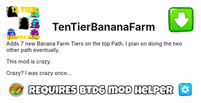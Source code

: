 <a href="https://github.com/DarkTerraYT/TwelveTierBananaFarm/releases/latest/download/TenTierBananaFarm.dll">
    <img align="left" alt="Icon" height="90" src="Icon.png">
    <img align="right" alt="Download" height="75" src="https://raw.githubusercontent.com/gurrenm3/BTD-Mod-Helper/master/BloonsTD6%20Mod%20Helper/Resources/DownloadBtn.png">
</a>

<h1 align="center">TenTierBananaFarm</h1>

Adds 7 new Banana Farm Tiers on the top Path. I plan on doing the two other path eventually. 

This mod is crazy.

Crazy? I was crazy once...

[![Requires BTD6 Mod Helper](https://raw.githubusercontent.com/gurrenm3/BTD-Mod-Helper/master/banner.png)](https://github.com/gurrenm3/BTD-Mod-Helper#readme)

